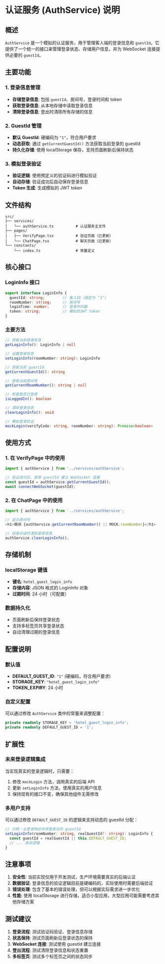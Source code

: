 # 认证服务 (AuthService) 说明

## 概述

`AuthService` 是一个模拟的认证服务，用于管理客人端的登录信息和 `guestId`。它提供了一个统一的接口来管理登录状态、存储用户信息，并为 WebSocket 连接提供必要的 `guestId`。

## 主要功能

### 1. 登录信息管理
- **存储登录信息**: 包括 `guestId`、房间号、登录时间和 token
- **获取登录信息**: 从本地存储中读取登录信息
- **清除登录信息**: 登出时清除所有存储的信息

### 2. GuestId 管理
- **默认 GuestId**: 硬编码为 `"1"`，符合用户要求
- **动态获取**: 通过 `getCurrentGuestId()` 方法获取当前登录的 guestId
- **持久化存储**: 使用 localStorage 保存，支持页面刷新后保持状态

### 3. 模拟登录验证
- **验证逻辑**: 使用预定义的验证码进行模拟验证
- **自动存储**: 验证成功后自动保存登录信息
- **Token 生成**: 生成模拟的 JWT token

## 文件结构

```
src/
├── services/
│   └── authService.ts          # 认证服务主文件
├── pages/
│   ├── VerifyPage.tsx          # 验证页面（已更新）
│   └── ChatPage.tsx            # 聊天页面（已更新）
└── constants/
    └── index.ts                # 常量定义
```

## 核心接口

### LoginInfo 接口
```typescript
export interface LoginInfo {
  guestId: string;        // 客人ID（固定为 "1"）
  roomNumber: string;     // 房间号
  loginTime: number;      // 登录时间戳
  token: string;          // 模拟的JWT token
}
```

### 主要方法
```typescript
// 获取当前登录信息
getLoginInfo(): LoginInfo | null

// 设置登录信息
setLoginInfo(roomNumber: string): LoginInfo

// 获取当前 guestId
getCurrentGuestId(): string

// 获取当前房间号
getCurrentRoomNumber(): string | null

// 检查是否已登录
isLoggedIn(): boolean

// 清除登录信息
clearLoginInfo(): void

// 模拟登录验证
mockLogin(verifyCode: string, roomNumber: string): Promise<boolean>
```

## 使用方式

### 1. 在 VerifyPage 中的使用
```typescript
import { authService } from '../services/authService';

// 验证成功后，使用 guestId 建立 WebSocket 连接
const guestId = authService.getCurrentGuestId();
await connectWebSocket(guestId);
```

### 2. 在 ChatPage 中的使用
```typescript
import { authService } from '../services/authService';

// 显示房间号
<h1>房间 {authService.getCurrentRoomNumber() || MOCK.roomNumber}</h1>

// 结束对话时清除登录信息
authService.clearLoginInfo();
```

## 存储机制

### localStorage 键值
- **键名**: `hotel_guest_login_info`
- **存储内容**: JSON 格式的 LoginInfo 对象
- **过期时间**: 24 小时（可配置）

### 数据持久化
- 页面刷新后保持登录状态
- 支持多标签页共享登录状态
- 自动清理过期的登录信息

## 配置说明

### 默认值
- **DEFAULT_GUEST_ID**: `"1"` (硬编码，符合用户要求)
- **STORAGE_KEY**: `"hotel_guest_login_info"`
- **TOKEN_EXPIRY**: 24 小时

### 自定义配置
可以通过修改 `AuthService` 类中的常量来调整配置：
```typescript
private readonly STORAGE_KEY = 'hotel_guest_login_info';
private readonly DEFAULT_GUEST_ID = '1';
```

## 扩展性

### 未来登录逻辑集成
当实现真实的登录逻辑时，只需要：
1. 修改 `mockLogin` 方法，调用真实的后端 API
2. 更新 `setLoginInfo` 方法，使用真实的用户信息
3. 保持现有的接口不变，确保其他组件无需修改

### 多用户支持
可以通过修改 `DEFAULT_GUEST_ID` 的逻辑来支持动态的 guestId 分配：
```typescript
// 示例：从登录响应中获取真实的 guestId
setLoginInfo(roomNumber: string, realGuestId?: string): LoginInfo {
  const guestId = realGuestId || this.DEFAULT_GUEST_ID;
  // ... 其余逻辑
}
```

## 注意事项

1. **安全性**: 当前实现仅用于开发测试，生产环境需要真实的后端认证
2. **数据验证**: 登录信息的验证逻辑目前是硬编码的，实际使用时需要后端验证
3. **错误处理**: 包含了基本的错误处理，但可以根据实际需求进一步优化
4. **性能**: 使用 localStorage 进行存储，适合小型应用，大型应用可能需要考虑其他存储方案

## 测试建议

1. **登录流程**: 测试验证码验证、登录信息存储
2. **状态保持**: 测试页面刷新后登录状态的保持
3. **WebSocket 连接**: 测试使用 guestId 建立连接
4. **登出流程**: 测试清除登录信息和状态重置
5. **多标签页**: 测试多个标签页之间的状态同步
